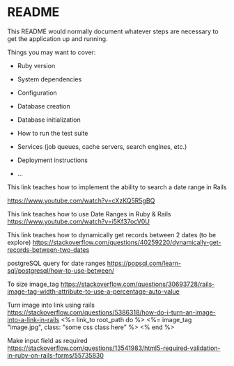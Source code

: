 # README

This README would normally document whatever steps are necessary to get the
application up and running.

Things you may want to cover:

* Ruby version

* System dependencies

* Configuration

* Database creation

* Database initialization

* How to run the test suite

* Services (job queues, cache servers, search engines, etc.)

* Deployment instructions

* ...


This link teaches how to implement the ability to search a date range in Rails

https://www.youtube.com/watch?v=cXzKQ5R5gBQ 

This link teaches how to use Date Ranges in Ruby & Rails
https://www.youtube.com/watch?v=i5Kf37ocV0U

This link teaches how to dynamically get records between 2 dates (to be explore)
https://stackoverflow.com/questions/40259220/dynamically-get-records-between-two-dates

postgreSQL query for date ranges
https://popsql.com/learn-sql/postgresql/how-to-use-between/

To size image_tag
https://stackoverflow.com/questions/30693728/rails-image-tag-width-attribute-to-use-a-percentage-auto-value

Turn image into link using rails
https://stackoverflow.com/questions/5386318/how-do-i-turn-an-image-into-a-link-in-rails
<%= link_to root_path do %>
   <%= image_tag "image.jpg", class: "some css class here" %>
<% end %>

Make input field as required
https://stackoverflow.com/questions/13541983/html5-required-validation-in-ruby-on-rails-forms/55735830